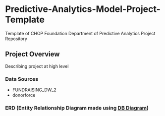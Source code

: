 # Predictive-Analytics-Model-Project-Template
Template of CHOP Foundation Department of Predictive Analytics Project Repository

## Project Overview

Describing project at high level

### Data Sources

- FUNDRAISING_DW_2
- donorforce

### ERD (Entity Relationship Diagram made using [DB Diagram](https://dbdiagram.io/))

